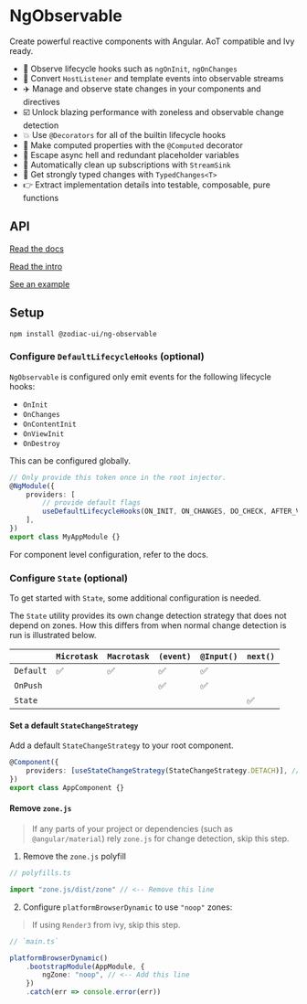 # NgObservable

Create powerful reactive components with Angular. AoT compatible and Ivy ready.

-   🚀 Observe lifecycle hooks such as `ngOnInit`, `ngOnChanges`
-   🎉 Convert `HostListener` and template events into observable streams
-   ✈️ Manage and observe state changes in your components and directives
-   ☑️ Unlock blazing performance with zoneless and observable change detection
-   💥 Use `@Decorators` for all of the builtin lifecycle hooks
-   🍷 Make computed properties with the `@Computed` decorator
-   🚫 Escape async hell and redundant placeholder variables
-   🚮 Automatically clean up subscriptions with `StreamSink`
-   🎈 Get strongly typed changes with `TypedChanges<T>`
-   👉 Extract implementation details into testable, composable, pure functions

## API

[Read the docs](https://zodiac-team.gitbook.io/ng-observable/libs/ng-observable/docs/api)

[Read the intro](https://dev.to/michaelmuscat/create-observable-angular-components-with-ngobservable-2424)

[See an example](https://zodiac-team.gitbook.io/ng-observable/libs/ng-observable/docs/example)

## Setup

```
npm install @zodiac-ui/ng-observable
```

### Configure `DefaultLifecycleHooks` (optional)

`NgObservable` is configured only emit events for the following lifecycle hooks:

-   `OnInit`
-   `OnChanges`
-   `OnContentInit`
-   `OnViewInit`
-   `OnDestroy`

This can be configured globally.

```typescript
// Only provide this token once in the root injector.
@NgModule({
    providers: [
        // provide default flags
        useDefaultLifecycleHooks(ON_INIT, ON_CHANGES, DO_CHECK, AFTER_VIEW_CHECKED, ON_DESTROY),
    ],
})
export class MyAppModule {}
```

For component level configuration, refer to the docs.

### Configure `State` (optional)

To get started with `State`, some additional configuration is needed.

The `State` utility provides its own change detection strategy that does not depend on zones. How this differs from
when normal change detection is run is illustrated below.

|           | `Microtask` | `Macrotask` | `(event)` | `@Input()` | `next()` |
| --------- | ----------- | ----------- | --------- | ---------- | -------- |
| `Default` | ✅          | ✅          | ✅        | ✅         |          |
| `OnPush`  |             |             | ✅        | ✅         |          |
| `State`   |             |             |           |            | ✅       |

#### Set a default `StateChangeStrategy`

Add a default `StateChangeStrategy` to your root component.

```typescript
@Component({
    providers: [useStateChangeStrategy(StateChangeStrategy.DETACH)], // Or REATTACH if using zones
})
export class AppComponent {}
```

#### Remove `zone.js`

> If any parts of your project or dependencies (such as `@angular/material`) rely `zone.js` for change detection,
> skip this step.

1. Remove the `zone.js` polyfill

```typescript
// polyfills.ts

import "zone.js/dist/zone" // <-- Remove this line
```

2. Configure `platformBrowserDynamic` to use `"noop"` zones:

> If using `Render3` from ivy, skip this step.

```typescript
// `main.ts`

platformBrowserDynamic()
    .bootstrapModule(AppModule, {
        ngZone: "noop", // <-- Add this line
    })
    .catch(err => console.error(err))
```
